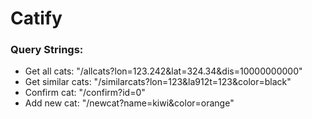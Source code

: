 # Catify

### Query Strings:
- Get all cats: "/allcats?lon=123.242&lat=324.34&dis=10000000000"  
- Get similar cats: "/similarcats?lon=123&la912t=123&color=black"  
- Confirm cat: "/confirm?id=0"  
- Add new cat: "/newcat?name=kiwi&color=orange"  
